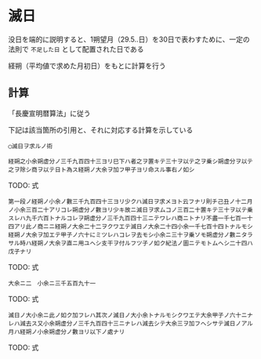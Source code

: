 # 滅日

没日を端的に説明すると、1朔望月（29.5..日）を30日で表わすために、一定の法則で `不足した日` として配置された日である

経朔（平均値で求めた月初日）をもとに計算を行う

## 計算
「長慶宣明暦算法」に従う

下記は該当箇所の引用と、それに対応する計算を示している

```
◯滅日ヲ求ルノ術
```

```
経朔之小余朔虚分ノ三千九百四十三ヨリ巳下ハ者之ヲ置キテ三十ヲ以テ之ヲ乗シ朔虚分ヲ以テ之ヲ除シ商ヲ以テ日ト為ス経朔ノ大余ヲ加フ甲子ヨリ命スル事右ノ如シ
```

TODO: 式

```
第一段ノ経朔ノ小余ノ數三千九百四十三ヨリ少クハ滅日ヲ求メヨト云フナリ則チ己丑ノ十二月ノ小余三百二十アリコレ朔虚分ノ數ヨリ少キ故ニ滅日ヲ求ムコノ三百二十置キテ三十ヲ以テ乗スレハ九千六百トナルコレヲ朔虚分ノ三千九百四十三ニテワレハ商ニトナリ不盡一千七百一十四アリ此ノ商ニニ経朔ノ大余二十二ヲクワエテ滅日ノ大余二十四小余一千七百十四トナルモシ経朔ノ大余ヲ加エテ甲子ノ六十にミツレハコレヲ去モシ小余ニ三十ヲ乗ソモ朔虚分ノ數ニタラサル時ハ経朔ノ大余ヲ直ニ用ユヘシ支干ヲ付ルフツ子ノ如ク紀法ノ圖ニテモトムヘシ二十四ハ戊子ナリ
```

TODO: 式

```
大余ニ二　小余ニ三千五百九十一
```

TODO: 式

```
滅日ノ大小余ニ此ノ如ク加フレハ其次ノ滅日ノ大小余トナルモシクワエテ大余甲子ノ六十ニナレハ減去ス又小余朔虚分ノ三千九百四十三ニナレハ減去シテ大余三ヲ加フヘシサテ滅日ノアル月ハ経朔ノ小余朔虚分ノ數ヨリ以下ノ處ナリ
```

TODO: 式

